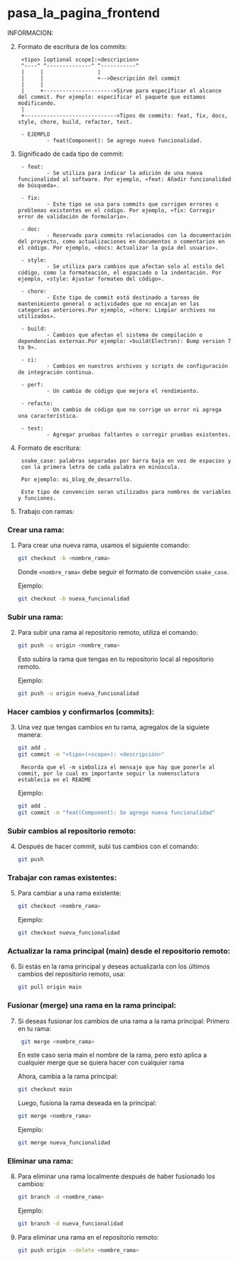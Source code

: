 # pasa_la_pagina_frontend

INFORMACION:

2. Formato de escritura de los commits:

        <tipo> [optional scope]:<descripcion>
        ^----^ ^--------------^ ^-----------^   
        |     |                 |
        |     |                 +-->Descripción del commit
        |     |    
        |     +---------------------->Sirve para especificar el alcance del commit. Por ejemplo: especificar el paquete que estamos modificando.
        |
        +----------------------------->Tipos de commits: feat, fix, docs, style, chore, build, refactor, test.

        - EJEMPLO
                - feat(Component): Se agrego nuevo funcionalidad.

3. Significado de cada tipo de commit:

        - feat: 
                - Se utiliza para indicar la adición de una nueva funcionalidad al software. Por ejemplo, «feat: Añadir funcionalidad de búsqueda».

        - fix: 
                - Este tipo se usa para commits que corrigen errores o problemas existentes en el código. Por ejemplo, «fix: Corregir error de validación de formulario».

        - doc: 
                - Reservado para commits relacionados con la documentación del proyecto, como actualizaciones en documentos o comentarios en el código. Por ejemplo, «docs: Actualizar la guía del usuario».

        - style: 
                - Se utiliza para cambios que afectan solo al estilo del código, como la formateación, el espaciado o la indentación. Por ejemplo, «style: Ajustar formateo del código».

        - chore: 
                - Este tipo de commit está destinado a tareas de mantenimiento general o actividades que no encajan en las categorías anteriores.Por ejemplo, «chore: Limpiar archivos no utilizados».

        - build: 
                - Cambios que afectan el sistema de compilación o dependencias externas.Por ejemplo: «build(Electron): Bump version 7 to 9».

        - ci: 
                - Cambios en nuestros archivos y scripts de configuración de integración continua.

        - perf: 
                - Un cambio de código que mejora el rendimiento.

        - refacto: 
                - Un cambio de código que no corrige un error ni agrega una característica.

        - test: 
                - Agregar pruebas faltantes o corregir pruebas existentes.


4. Formato de escritura: 

        snake_case: palabras separadas por barra baja en vez de espacios y 
        con la primera letra de cada palabra en minúscula. 

        Por ejemplo: mi_blog_de_desarrollo.

        Este tipo de convención seran utilizados para nombres de variables y funciones.

5. Trabajo con ramas:

### Crear una rama:

1. Para crear una nueva rama, usamos el siguiente comando:
    ```bash (esto quiere decire que se hace dentro de la termianl de bash)
    git checkout -b <nombre_rama>
    ```
    Donde `<nombre_rama>` debe seguir el formato de convención `snake_case`.

    Ejemplo:
    ```bash
    git checkout -b nueva_funcionalidad
    ```

### Subir una rama:

2. Para subir una rama al repositorio remoto, utiliza el comando:
    ```bash
    git push -u origin <nombre_rama>
    ```
    Esto subira la rama que tengas en tu repositorio local al repositorio remoto.

    Ejemplo:
    ```bash
    git push -u origin nueva_funcionalidad
    ```

### Hacer cambios y confirmarlos (commits):

3. Una vez que tengas cambios en tu rama, agregalos de la siguiete manera:
    ```bash
    git add .
    git commit -m "<tipo>(<scope>): <descripción>"
    ```
        Recorda que el -m simboliza el mensaje que hay que ponerle al commit, por lo cual es importante seguir la nomensclatura establecia en el README
    Ejemplo:
    ```bash
    git add .
    git commit -m "feat(Component): Se agrego nueva funcionalidad"
    ```

### Subir cambios al repositorio remoto:

4. Después de hacer commit, subi tus cambios con el comando:
    ```bash
    git push
    ```

### Trabajar con ramas existentes:

5. Para cambiar a una rama existente:
    ```bash
    git checkout <nombre_rama>
    ```

    Ejemplo:
    ```bash
    git checkout nueva_funcionalidad
    ```

### Actualizar la rama principal (main) desde el repositorio remoto:

6. Si estás en la rama principal y deseas actualizarla con los últimos cambios del repositorio remoto, usa:
    ```bash
    git pull origin main
    ```

### Fusionar (merge) una rama en la rama principal:

7. Si deseas fusionar los cambios de una rama a la rama principal:
   Primero en tu rama:
   ```bash
    git merge <nombre_rama>
    ```
    En este caso seria main el nombre de la rama, pero esto aplica a cualquier merge que se quiera hacer con cualquier rama

   Ahora, cambia a la rama principal:
    ```bash
    git checkout main
    ```

    Luego, fusiona la rama deseada en la principal:
    ```bash
    git merge <nombre_rama>
    ```

    Ejemplo:
    ```bash
    git merge nueva_funcionalidad
    ```

### Eliminar una rama:

8. Para eliminar una rama localmente después de haber fusionado los cambios:
    ```bash
    git branch -d <nombre_rama>
    ```

    Ejemplo:
    ```bash
    git branch -d nueva_funcionalidad
    ```

9. Para eliminar una rama en el repositorio remoto:
    ```bash
    git push origin --delete <nombre_rama>
    ```
